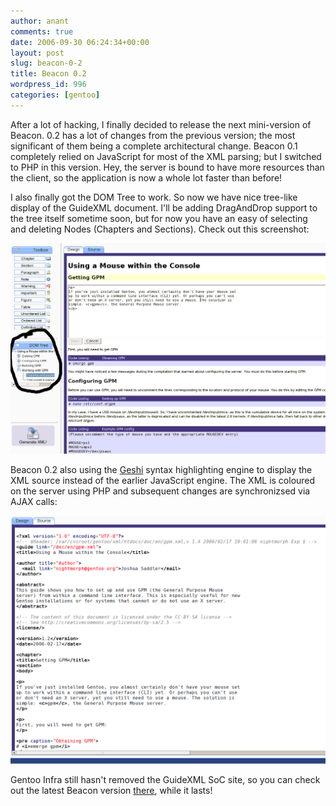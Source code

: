 ```yaml
---
author: anant
comments: true
date: 2006-09-30 06:24:34+00:00
layout: post
slug: beacon-0-2
title: Beacon 0.2
wordpress_id: 996
categories: [gentoo]
---
```


After a lot of hacking, I finally decided to release the next mini-version
of Beacon. 0.2 has a lot of changes from the previous version; the most
significant of them being a complete architectural change. Beacon 0.1
completely relied on JavaScript for most of the XML parsing; but I switched
to PHP in this version. Hey, the server is bound to have more resources than
the client, so the application is now a whole lot faster than before!

I also finally got the DOM Tree to work. So now we have nice tree-like
display of the GuideXML document. I'll be adding DragAndDrop support to the
tree itself sometime soon, but for now you have an easy of selecting and
deleting Nodes (Chapters and Sections). Check out this screenshot:

![DOM Tree In Beacon 0.2](/images/2006/dom-tree.png)

Beacon 0.2 also using the
[Geshi](http://replay.waybackmachine.org/20061119152147/http://qbnz.com/highlighter/)
syntax highlighting engine to display the XML source instead of the
earlier JavaScript engine. The XML is coloured on the server using PHP and
subsequent changes are synchronizsed via AJAX calls:

![Syntax Highligting](/images/2006/syntax-highlight.png)

Gentoo Infra still hasn't removed the GuideXML SoC site, so you can check out
the latest Beacon version
[there](http://replay.waybackmachine.org/20061119152147/http://guidexml.soc.gentoo.org/), while it lasts!
